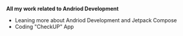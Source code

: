 **All my work related to Andriod Development**
- Leaning more about Andriod Development and Jetpack Compose
- Coding "CheckUP" App

